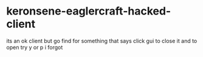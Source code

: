 # keronsene-eaglercraft-hacked-client
its an ok client but go find for something that says click gui to close it and to open try y or p i forgot
